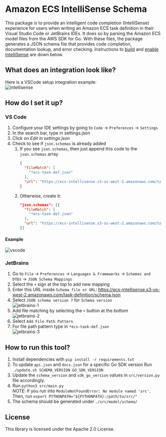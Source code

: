 # Amazon ECS IntelliSense Schema

This package is to provide an intelligent code completion (IntelliSense) experience for users when writing an Amazon ECS task definition in their Visual Studio Code or JetBrains IDEs. It does so by parsing the Amazon ECS model files from the AWS SDK for Go. With these files, the package generates a JSON schema file that provides code completion, documentation lookup, and error checking. Instructions to [build](#how-to-run-this-tool) and [enable IntelliSense](#how-do-i-set-it-up) are down below.

## What does an integration look like?
Here is a VSCode setup integration example:  
![intellisense](https://user-images.githubusercontent.com/879348/66334750-80117900-e8ee-11e9-9000-435c7b0a6604.gif)

## How do I set it up?
### VS Code
1. Configure your IDE settings by going to `Code` → `Preferences` → `Settings`
2. In the search bar, type in settings.json
3. Click on _Edit in settings.json_
4. Check to see if `json.schemas` is already added
   1. If you see `json.schemas`, then just append this code to the `json.schemas` array
      ```json
      {
        "fileMatch": [
          "*ecs-task-def.json"
        ],
        "url": "https://ecs-intellisense.s3-us-west-2.amazonaws.com/task-definition/schema.json"
      }
      ```
    2. Otherwise, create it:
        ```json
        "json.schemas": [{
          "fileMatch": [
            "*ecs-task-def.json"
          ],
          "url": "https://ecs-intellisense.s3-us-west-2.amazonaws.com/task-definition/schema.json"
        }]
        ```

#### Example
![vscode](https://user-images.githubusercontent.com/879348/66334789-90295880-e8ee-11e9-8462-566dfdd61617.png)

### JetBrains
1. Go to `File` → `Preferences` → `Languages & Frameworks` → `Schemas and DTDs` → `JSON Schema Mappings`
2. Select the `+` sign at the top to add new mapping
3. Enter this URL inside `Schema file or URL`: https://ecs-intellisense.s3-us-west-2.amazonaws.com/task-definition/schema.json
4. Select `JSON schema version 7` for `Schema version`  
![jetbrains-1](https://user-images.githubusercontent.com/879348/66334825-9ddede00-e8ee-11e9-9bd3-2e1aaa73cd63.png)
5. Add file matching by selecting the `+` button at the bottom  
![jetbrains-2](https://user-images.githubusercontent.com/879348/66334849-adf6bd80-e8ee-11e9-9ec8-f1376b00179e.png)
6. Select `Add File Path Pattern`
7. For file path pattern type in `*ecs-task-def.json`  
![jetbrains-3](https://user-images.githubusercontent.com/879348/66334877-ba7b1600-e8ee-11e9-8c74-7a77171b8fa4.png)

## How to run this tool?
1. Install dependencies with `pip install -r requirements.txt`
2. To update `api.json` and `docs.json` for a specific Go SDK version Run `./update.sh SCHEMA_VERSION GO_SDK_VERSION`
3. Update the `schema_version` and `sdk_go_version` values in `src/version.py` file accordingly.
4. Run `python3 src/main.py`  
   NOTE: If you run into `ModuleNotFoundError: No module named 'src'`. Then, run `export PYTHONPATH="${PYTHONPATH}:/path/to/src/"`
5. The schema should be generated under `./src/model/schema/`

## License

This library is licensed under the Apache 2.0 License. 
